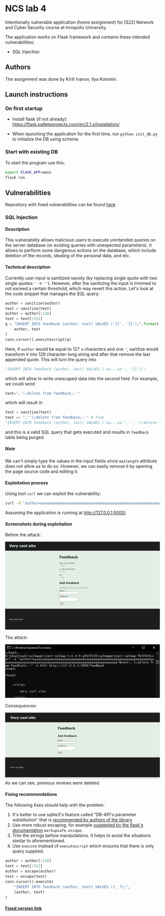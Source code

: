 # NCS lab 4
Intentionally vulnerable application (home assignment) for [S22] Network and Cyber Security course at Innopolis University.

The application works on Flask framework and contains these intended vulnerabilities:
* SQL Injection
 
## Authors
The assignment was done by Kirill Ivanov, Ilya Kolomin.

## Launch instructions

### On first startup
* Install flask (if not already): https://flask.palletsprojects.com/en/2.1.x/installation/

* When launching the application for the first time, run `python init_db.py` to initialize the DB using schema

### Start with existing DB
To start the program use this:
```bash
export FLASK_APP=main
flask run
```

## Vulnerabilities
Repository with fixed vulnerabilities can be found [here](https://github.com/bragov4ik/ncs_lab_4/tree/fixed_version)
### SQL Injection
#### Description
This vulnerability allows malicious users to execute unintended queries on the server database (or existing queries with unexpected parameters). It allows to perform some dangerous actions on the database, which include deletion of the records, stealing of the personal data, and etc.

#### Technical description
Currently user input is sanitized naively (by replacing single quote with two single quotes: `'` -> `''`). However, after the sanitizing the input is trimmed to not exceed a certain threshold, which may revert this action. Let's look at the code snippet that manages the SQL query:
```python
author = sanitize(author)
text = sanitize(text)
author = author[:128]
text = text[:512]
q = "INSERT INTO feedback (author, text) VALUES ('{}', '{}');".format(
    author, text
)
conn.cursor().executescript(q)
```
Here, if `author` would be equal to 127 `a` characters and one `'`, sanitize would transform it into 129 character-long string and after that remove the last appended quote. This will turn the query into
```python
"INSERT INTO feedback (author, text) VALUES ('aa...aa'', '{}');"
```
which will allow to write unescaped data into the second field. For example, we could send
```python
text=",');delete from feedback;--"
```
which will result in 
```python
text = sanitize(text)
text == ",'');delete from feedback;--" # True
"INSERT INTO feedback (author, text) VALUES ('aa...aa'', ','');delete from feedback;--');"
```
and this is a valid SQL query that gets executed and results in `feedback` table being purged.
##### Note
We can't simply type the values in the input fields since `maxlength` attribute does not allow us to do so. However, we can easily remove it by opening the page source code and editing it. 
#### Exploitation process
Using tool `curl` we can exploit the vulnerability:
```bash
curl -d "author=aaaaaaaaaaaaaaaaaaaaaaaaaaaaaaaaaaaaaaaaaaaaaaaaaaaaaaaaaaaaaaaaaaaaaaaaaaaaaaaaaaaaaaaaaaaaaaaaaaaaaaaaaaaaaaaaaaaaaaaaaaaaaaa'&text=,');delete from feedback;--" -X POST http://127.0.0.1:5000/feedback
```
Assuming the application is running at http://127.0.0.1:5000/
#### Screenshots during exploitation

Before the attack:

![before](./images/before_sqli.png)

The attack:

![during](./images/attack_sqli.png)

Consequences:

![after](./images/after_sqli.png)
As we can see, previous reviews were deleted

#### Fixing recommendations
The following fixes should help with the problem:
1. It's better to use sqlite3's feature called "DB-API's parameter substitution" that is [recommended by authors of the library](https://docs.python.org/3/library/sqlite3.html#sqlite3-placeholders)
2. Use more robust escaping, for example [suggested by the flask's documentation](https://flask.palletsprojects.com/en/2.1.x/quickstart/#html-escaping) `markupsafe.escape`.
3. Trim the strings before manipulations. It helps to avoid the situations similar to aforementioned.
4. Use `execute` instead of `executescript` which ensures that there is only query supplied.
```python
author = author[:128]
text = text[:512]
author = escape(author)
text = escape(text)
conn.cursor().execute(
    "INSERT INTO feedback (author, text) VALUES (?, ?);",
    (author, text)
)
```
#### [Fixed version link](https://github.com/bragov4ik/ncs_lab_4/blob/fixed_version/main.py#L16)